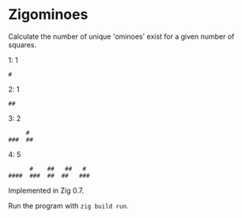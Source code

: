 # Zigominoes

Calculate the number of unique 'ominoes' exist for a given number of squares.

1: 1
```
#
```
2: 1
```
##
```
3: 2
```
     #
###  ##
```
4: 5
```
      #    ##   ##   #
####  ###  ##  ##   ###
```

Implemented in Zig 0.7.

Run the program with `zig build run`.
